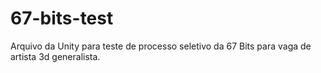 # 67-bits-test
Arquivo da Unity para teste de processo seletivo da 67 Bits para vaga de artista 3d generalista.

